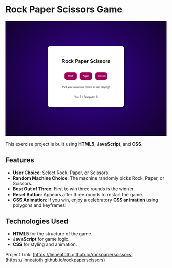 # Rock Paper Scissors Game

![preview of rock paper scissors game](img/preview.png "Preview")

This exercise project is built using **HTML5**, **JavaScript**, and **CSS**.

## Features
- **User Choice**: Select Rock, Paper, or Scissors.
- **Random Machine Choice**: The machine randomly picks Rock, Paper, or Scissors.
- **Best Out of Three**: First to win three rounds is the winner.
- **Reset Button**: Appears after three rounds to restart the game.
- **CSS Animation**: If you win, enjoy a celebratory **CSS animation** using polygons and keyframes!

## Technologies Used
- **HTML5** for the structure of the game.
- **JavaScript** for game logic.
- **CSS** for styling and animation.

Project Link: [https://linneatoth.github.io/rockpaperscissors](https://linneatoth.github.io/rockpaperscissors)
